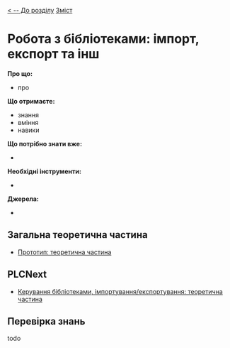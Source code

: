 [< -- До розділу](../README.md)         [Зміст](../../contents.md)

# Робота з бібліотеками: імпорт, експорт та інш

**Про що:**

- про 

**Що отримаєте:**

- знання 
- вміння 
- навики 

**Що потрібно знати вже:**

- 

**Необхідні інструменти:**

- 

**Джерела:** 

- 

## Загальна теоретична частина

- [Прототип: теоретична частина](teor.md)



## PLCNext

- [Керування бібліотеками, імпортування/експортування: теоретична частина](teorplcnext.md)

## Перевірка знань

todo